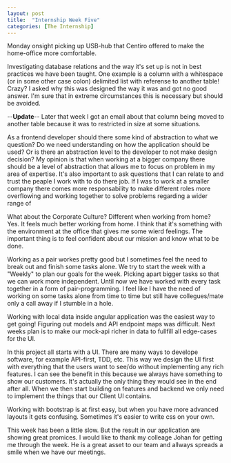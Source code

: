 ```yaml
---
layout: post
title:  "Internship Week Five"
categories: [The Internship]
---
```


Monday onsight picking up USB-hub that Centiro offered to make the home-office more comfortable.

Investigating database relations and the way it's set up is not in best practices we have been taught.
One example is a column with a whitespace (or in some other case colon) delimited list with referense to another table! Crazy?
I asked why this was designed the way it was and got no good answer. I'm sure that in extreme circumstances this is necessary but should be avoided.

--**Update**--
Later that week I got an email about that column being moved to another table because it was to restricted in size at some situations.

As a frontend developer should there some kind of abstraction to what we question?
Do we need understanding on how the application should be used? Or is there an abstraction level to the developer to not make design decision?
My opinion is that when working at a bigger company there should be a level of abstraction that allows me to focus on problem in my area of expertise.
It's also important to ask questions that I can relate to and trust the peaple I work with to do there job.
If I was to work at a smaller company there comes more responsability to make different roles more overflowing and working together to solve problems regarding a wider range of 

What about the Corporate Culture? Different when working from home?
Yes. It feels much better working from home. I think that it's something with the environment at the office that gives me some wierd feelings.
The important thing is to feel confident about our mission and know what to be done.

Working as a pair workes pretty good but I sometimes feel the need to break out and finish some tasks alone. 
We try to start the week with a "Weekly" to plan our goals for the week. 
Picking apart bigger tasks so that we can work more independent. Until now we have worked with every task together in a form of pair-programming.
I feel like I have the need of working on some tasks alone from time to time but still have collegues/mate only a call away if I stumble in a hole.

Working with local data inside angular application was the easiest way to get going!
Figuring out models and API endpoint maps was difficult. Next weeks plan is to make our mock-api richer in data to fullfill all edge-cases for the UI.

In this project all starts with a UI. There are many ways to develope software, for example API-first, TDD, etc. 
This way we design the UI first with everything that the users want to see/do without implementing any rich features. I can see the benefit in this because
we always have something to show our customers. It's actually the only thing they would see in the end after all. When we then start building on features and backend we only need to implement the things that our Client UI contains. 

Working with bootstrap is at first easy, but when you have more advanced layouts it gets confusing. Sometimes it's easier to write css on your own.

This week has been a little slow. But the result in our application are showing great promices. I would like to thank my colleage Johan for getting me through the week.
He is a great asset to our team and allways spreads a smile when we have our meetings.